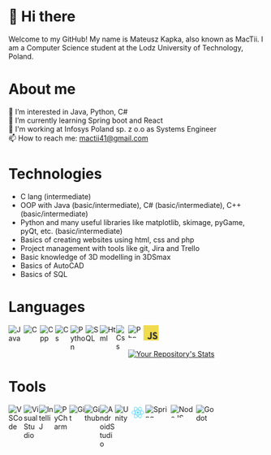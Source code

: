 # 👋 Hi there  
Welcome to my GitHub! My name is Mateusz Kapka, also known as MacTii. I am a Computer Science student at the Lodz University of Technology, Poland.

# About me
👀 I’m interested in Java, Python, C# <br />
🌱 I’m currently learning Spring boot and React <br />
💞️ I'm working at Infosys Poland sp. z o.o as Systems Engineer <br />
📫 How to reach me: mactii41@gmail.com  <br />

# Technologies
- C lang (intermediate)
- OOP with Java (basic/intermediate), C# (basic/intermediate), C++ (basic/intermediate)
- Python and many useful libraries like matplotlib, skimage, pyGame, pyQt, etc. (basic/intermediate)
- Basics of creating websites using html, css and php
- Project management with tools like git, Jira and Trello
- Basic knowledge of 3D modelling in 3DSmax
- Basics of AutoCAD
- Basics of SQL

# Languages
<a href="#">
  <img align="left" alt="Java" title="Java" width="30px" src="https://camo.githubusercontent.com/b5a4579e36f5e9df6020f467fb0d3aca745c764749c6a97d2a07ba5773fbee4f/68747470733a2f2f63646e2d69636f6e732d706e672e666c617469636f6e2e636f6d2f3531322f3232362f3232363737372e706e67" />

  <img align="left" alt="C" title="C" width="32px" src="https://fs.siteor.com/javatech/files/layout/assan/vavatech/img/content/jezyk_C_bez_tla.png?1614248774" />

  <img align="left" alt="Cpp" title="C++" width="30px" src="https://upload.wikimedia.org/wikipedia/commons/thumb/1/18/ISO_C%2B%2B_Logo.svg/1200px-ISO_C%2B%2B_Logo.svg.png" />

  <img align="left" alt="Cs" title="C#" width="30px" src="https://upload.wikimedia.org/wikipedia/commons/0/0d/C_Sharp_wordmark.svg" />

  <img align="left" alt="Python" title="Python" width="30px" src="https://camo.githubusercontent.com/8f7b3fb40e2b05078d94187e1ea3e664e05ff33b3b643835d5759e2ade35515d/68747470733a2f2f75706c6f61642e77696b696d656469612e6f72672f77696b6970656469612f636f6d6d6f6e732f7468756d622f632f63332f507974686f6e2d6c6f676f2d6e6f746578742e7376672f3230343870782d507974686f6e2d6c6f676f2d6e6f746578742e7376672e706e67" />
  
  <img align="left" alt="SQL" title="SQL" width="28px" src="https://icon-library.com/images/sql-icon/sql-icon-8.jpg" />

  <img align="left" alt="Html" title="HTML" width="32px" 
       src="https://upload.wikimedia.org/wikipedia/commons/thumb/6/61/HTML5_logo_and_wordmark.svg/1200px-HTML5_logo_and_wordmark.svg.png" />
  
  <img align="left" alt="Css" title="CSS" width="24px" 
       src="https://upload.wikimedia.org/wikipedia/commons/thumb/d/d5/CSS3_logo_and_wordmark.svg/1200px-CSS3_logo_and_wordmark.svg.png" />
  
  <img align="left" alt="Php" title="PHP" width="30px" height= "25px"
       src="https://upload.wikimedia.org/wikipedia/commons/2/27/PHP-logo.svg"/>
  
  <img align="left" alt="JS" title="JavaScript" width="30px" 
       src="https://raw.githubusercontent.com/github/explore/80688e429a7d4ef2fca1e82350fe8e3517d3494d/topics/javascript/javascript.png" />
  <br /> <br />
</a>

[![Your Repository's Stats](https://github-readme-stats.vercel.app/api/top-langs/?username=MacTii&langs_count=6&layout=compact&theme=tokyonight)](https://github.com/MacTii/MacTii)

# Tools
<a href="#">
  <img align="left" alt="VSCode" title="VSCode" width="30px" src="https://camo.githubusercontent.com/7f3d08d131eecd531d8303589356e546ac0362da2f451577fd6d45019d42a0b1/68747470733a2f2f75706c6f61642e77696b696d656469612e6f72672f77696b6970656469612f636f6d6d6f6e732f7468756d622f392f39612f56697375616c5f53747564696f5f436f64655f312e33355f69636f6e2e7376672f35313270782d56697375616c5f53747564696f5f436f64655f312e33355f69636f6e2e7376672e706e67" />

  <img align="left" alt="VisualStudio" title="VisualStudio" width="30px" src="https://upload.wikimedia.org/wikipedia/commons/thumb/5/59/Visual_Studio_Icon_2019.svg/1200px-Visual_Studio_Icon_2019.svg.png" />

  <img align="left" alt="IntelliJ" title="IntelliJ" width="30px" src="https://camo.githubusercontent.com/6be47a62910e3b2ed002be2605a536856a34d68f35122735362225471a767077/68747470733a2f2f75706c6f61642e77696b696d656469612e6f72672f77696b6970656469612f636f6d6d6f6e732f7468756d622f392f39632f496e74656c6c694a5f494445415f49636f6e2e7376672f3132303070782d496e74656c6c694a5f494445415f49636f6e2e7376672e706e67" />

  <img align="left" alt="PyCharm" title="PyCharm" width="30px" src="https://camo.githubusercontent.com/1fa524a1ea91aae6cb70c068326918cfe726368f8b7bbedd86163d29852dffa9/68747470733a2f2f75706c6f61642e77696b696d656469612e6f72672f77696b6970656469612f636f6d6d6f6e732f7468756d622f312f31642f5079436861726d5f49636f6e2e7376672f3230343870782d5079436861726d5f49636f6e2e7376672e706e67" />

  <img align="left" alt="Git" title="Git" width="30px" src="https://i1.wp.com/kosiorowski.net/wp-content/uploads/2014/01/git-logo-cc-by-300x300.png?fit=300%2C300&ssl=1" />

  <img align="left" alt="Github" title="GitHub" width="30px" src="https://camo.githubusercontent.com/591b9ddafbc5d7683b318413d8b8b80213d84b7c7fdba2ce2d26cca51f53b6ee/68747470733a2f2f63646e2d69636f6e732d706e672e666c617469636f6e2e636f6d2f3531322f3733332f3733333535332e706e67" />

  <img align="left" alt="AndroidStudio" title="AndroidStudio" width="30px" src="https://img.dobreprogramy.pl/Images/ToolIcon/16899/20151002134819_0.png" />
  
  <img align="left" alt="Unity" title="Unity" width="30px" src="https://feel3d.pl/wp-content/uploads/2020/09/unity-logo.png" />

  <img align="left" alt="React" title="React" width="30px" src="https://raw.githubusercontent.com/github/explore/80688e429a7d4ef2fca1e82350fe8e3517d3494d/topics/react/react.png" />
  
  <img align="left" alt="Spring" title="SpringBoot" width="50px" height="25px" src="https://miro.medium.com/max/640/0*xvF9Sv-rjfv-1Np6.jpg" />
  
  <img align="left" alt="NodeJS" title="NodeJS" width="50px" height="25px" src="https://upload.wikimedia.org/wikipedia/commons/thumb/d/d9/Node.js_logo.svg/1200px-Node.js_logo.svg.png" />
  
  <img align="left" alt="Godot" title="Godot" width="35px" height="35px" src="https://upload.wikimedia.org/wikipedia/commons/thumb/6/6a/Godot_icon.svg/2048px-Godot_icon.svg.png" />
</a>

<!---
MacTii/MacTii is a ✨ special ✨ repository because its `README.md` (this file) appears on your GitHub profile.
You can click the Preview link to take a look at your changes.
--->
